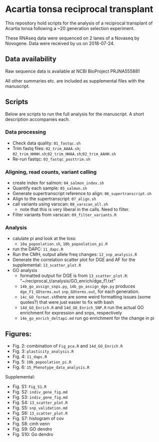 # Acartia tonsa reciprocal transplant

This repository hold scripts for the analysis of a reciprocal transplant of Acartia tonsa following a ~20 generation selection experiment.  

These RNAseq data were sequenced on 2 lanes of a Novaseq by Novogene. Data were received by us on 2018-07-24. 

## Data availability

Raw sequence data is available at NCBI BioProject PRJNA555881

All other summaries etc. are included as supplemental files with the manuscript.

## Scripts

Below are scripts to run the full analysis for the manuscript. A short description accompanies each. 

### Data processing

- Check data quality: `01_fastqc.sh`  
- Trim fastq files: `02_trim_AAAA.sh`; `02_trim_HHHH.sh`;`02_trim_HHAA.sh`;`02_trim_AAHH.sh`
- Re-run fastqc: `03_fastqc_posttrim.sh`

### Aligning, read counts, variant calling

- create index for salmon: `04_salmon_index.sh`
- Quantify each sample: `05_salmon.sh` 
- Generate supertranscript reference to align: `06_supertranscript.sh`
- Align to the supertranscript: `07_align.sh`
- call variants using varscan: `08_varscan_all.sh`
  - note that this is very liberal in the calls. Need to filter.
- Filter variants from varscan: `09_filter_variants.R`

### Analysis

- calulate pi and look at the loss: 
  - `10a_popoolation.sh`, `10b_popoolation_pi.R`
- run the DAPC: `11_dapc.R`
- Run the CMH, output allele freq changes: `12_snp_analysis.R`
- Generate the correlation scatter plot for DGE and AF for the supplemental: `13_scatter_plot.R`
- GO analysis
  - formatted output for DGE is from `13_scatter_plot.R`: "~/reciprocal_t/analysis/GO_enrich/dge_f1.txt"
  - `14b_go_assign_snps.py`, `14b_go_assign_dge.py` produces `dge_F1_GOterms.out` `snp_GOterms.out`, for each generation.
  - `14c_GO_format.sh`there are some weird formatting issues (some quotes?) that were just easier to fix with bash
  - `14d_GO_Enrich.R` and `14d_GO_Enrich_SNP.R` run the actual GO enrichment for expression and snps, respectively
  - `14e_go_enrich_deltapi.md` run go enrichment for the change in pi

## Figures:

- Fig. 2: combination of `Fig_pca.R` and `14d_GO_Enrich.R`  
- Fig. 3: `plasticity_analysis.R`   
- Fig. 4: `11_dapc.R`    
- Fig. 5: `10b_popoolation_pi.R`
- Fig. 6: `15_Phenotype_data_analysis.R`

Supplemental:
- Fig. S1: `Fig_S1.R`  
- Fig. S2: `indiv_gene_fig.md`  
- Fig. S3: `indiv_gene_fig.md`  
- Fig. S4: `13_scatter_plot.R`  
- Fig. S5: `snp_validation.md`  
- Fig. S6: `13_scatter_plot.R`  
- Fig. S7: histogram of cov
- Fig. S8: cmh venn
- Fig. S9: GO dendro
- Fig. S10: Go dendro

